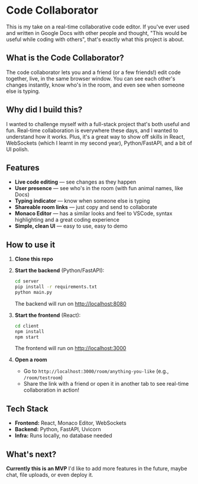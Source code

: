 # Code Collaborator
This is my take on a real-time collaborative code editor. If you've ever used and written in Google Docs with other people and thought, "This would be useful while coding with others", that's exactly what this project is about.

## What is the Code Collaborator?
The code collaborator lets you and a friend (or a few friends!) edit code together, live, in the same browser window. You can see each other's changes instantly, know who's in the room, and even see when someone else is typing. 

## Why did I build this?
I wanted to challenge myself with a full-stack project that's both useful and fun. Real-time collaboration is everywhere these days, and I wanted to understand how it works. Plus, it's a great way to show off skills in React, WebSockets (which I learnt in my second year), Python/FastAPI, and a bit of UI polish.

## Features
- **Live code editing** — see changes as they happen
- **User presence** — see who's in the room (with fun animal names, like Docs)
- **Typing indicator** — know when someone else is typing
- **Shareable room links** — just copy and send to collaborate
- **Monaco Editor** — has a similar looks and feel to VSCode, syntax highlighting and a great coding experience
- **Simple, clean UI** — easy to use, easy to demo

## How to use it
1. **Clone this repo**
2. **Start the backend** (Python/FastAPI):
   ```sh
   cd server
   pip install -r requirements.txt
   python main.py
   ```
   The backend will run on [http://localhost:8080](http://localhost:8080)

3. **Start the frontend** (React):
   ```sh
   cd client
   npm install
   npm start
   ```
   The frontend will run on [http://localhost:3000](http://localhost:3000)

4. **Open a room**
   - Go to `http://localhost:3000/room/anything-you-like` (e.g., `/room/testroom`)
   - Share the link with a friend or open it in another tab to see real-time collaboration in action!

## Tech Stack
- **Frontend:** React, Monaco Editor, WebSockets
- **Backend:** Python, FastAPI, Uvicorn
- **Infra:** Runs locally, no database needed

## What's next?
**Currently this is an MVP** I'd like to add more features in the future, maybe chat, file uploads, or even deploy it.
